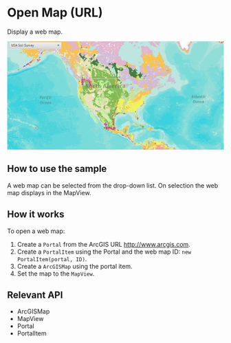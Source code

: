 # Open Map (URL)

Display a web map.

<img src="OpenMapURL.png"/>

## How to use the sample

A web map can be selected from the drop-down list. On selection the web map displays in the MapView.

## How it works

To open a web map:


  1. Create a `Portal` from the ArcGIS URL http://www.arcgis.com.
  2. Create a `PortalItem` using the Portal and the web map ID: `new PortalItem(portal, ID)`.
  3. Create a `ArcGISMap` using the portal item.
  4. Set the map to the `MapView`.


## Relevant API


  * ArcGISMap
  * MapView
  * Portal
  * PortalItem



